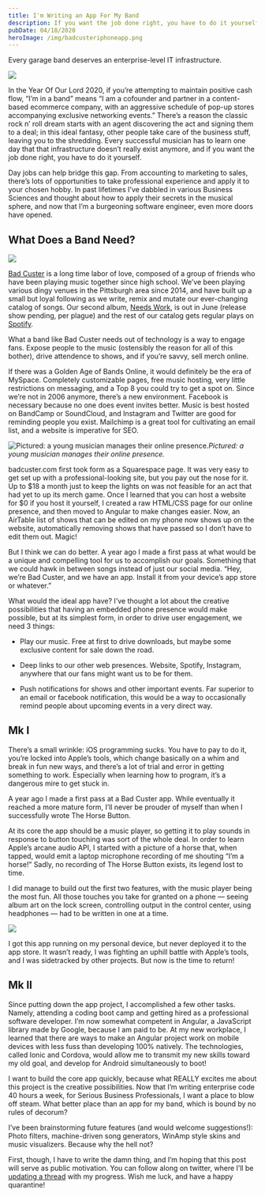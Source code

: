 ```yaml
---
title: I'm Writing an App For My Band
description: If you want the job done right, you have to do it yourself.
pubDate: 04/18/2020
heroImage: /img/badcusteriphoneapp.png
---
```


Every garage band deserves an enterprise-level IT infrastructure.

![](https://cdn-images-1.medium.com/max/5856/1*BKhyygph715XTFsPfQ_Jdw.jpeg)

In the Year Of Our Lord 2020, if you’re attempting to maintain positive cash flow, “I’m in a band” means “I am a cofounder and partner in a content-based ecommerce company, with an aggressive schedule of pop-up stores accompanying exclusive networking events.” There’s a reason the classic rock n’ roll dream starts with an agent discovering the act and signing them to a deal; in this ideal fantasy, other people take care of the business stuff, leaving you to the shredding. Every successful musician has to learn one day that that infrastructure doesn’t really exist anymore, and if you want the job done right, you have to do it yourself.

Day jobs can help bridge this gap. From accounting to marketing to sales, there’s lots of opportunities to take professional experience and apply it to your chosen hobby. In past lifetimes I’ve dabbled in various Business Sciences and thought about how to apply their secrets in the musical sphere, and now that I’m a burgeoning software engineer, even more doors have opened.

## What Does a Band Need?

![](https://cdn-images-1.medium.com/max/5120/1*RcO59ERlcmKsAXgphP7sNQ.jpeg)

[Bad Custer](http://badcuster.com) is a long time labor of love, composed of a group of friends who have been playing music together since high school. We’ve been playing various dingy venues in the Pittsburgh area since 2014, and have built up a small but loyal following as we write, remix and mutate our ever-changing catalog of songs. Our second album, [Needs Work](https://misra.bandcamp.com/album/bad-custer-needs-work), is out in June (release show pending, per plague) and the rest of our catalog gets regular plays on [Spotify](https://open.spotify.com/artist/4DZ8fKIQM5cpAVAQy3zs9L).

What a band like Bad Custer needs out of technology is a way to engage fans. Expose people to the music (ostensibly the reason for all of this bother), drive attendence to shows, and if you’re savvy, sell merch online.

If there was a Golden Age of Bands Online, it would definitely be the era of MySpace. Completely customizable pages, free music hosting, very little restrictions on messaging, and a Top 8 you could try to get a spot on. Since we’re not in 2006 anymore, there’s a new environment. Facebook is necessary because no one does event invites better. Music is best hosted on BandCamp or SoundCloud, and Instagram and Twitter are good for reminding people you exist. Mailchimp is a great tool for cultivating an email list, and a website is imperative for SEO.

![Pictured: a young musician manages their online presence.](https://cdn-images-1.medium.com/max/2000/1*rQiaE6OobRLBB2-Jb8sAug.png)_Pictured: a young musician manages their online presence._

badcuster.com first took form as a Squarespace page. It was very easy to get set up with a professional-looking site, but you pay out the nose for it. Up to $18 a month just to keep the lights on was not feasible for an act that had yet to up its merch game. Once I learned that you can host a website for $0 if you host it yourself, I created a raw HTML/CSS page for our online presence, and then moved to Angular to make changes easier. Now, an AirTable list of shows that can be edited on my phone now shows up on the website, automatically removing shows that have passed so I don’t have to edit them out. Magic!

But I think we can do better. A year ago I made a first pass at what would be a unique and compelling tool for us to accomplish our goals. Something that we could hawk in between songs instead of just our social media. “Hey, we’re Bad Custer, and we have an app. Install it from your device’s app store or whatever.”

What would the ideal app have? I’ve thought a lot about the creative possibilities that having an embedded phone presence would make possible, but at its simplest form, in order to drive user engagement, we need 3 things:

- Play our music. Free at first to drive downloads, but maybe some exclusive content for sale down the road.

- Deep links to our other web presences. Website, Spotify, Instagram, anywhere that our fans might want us to be for them.

- Push notifications for shows and other important events. Far superior to an email or facebook notification, this would be a way to occasionally remind people about upcoming events in a very direct way.

## Mk I

There’s a small wrinkle: iOS programming sucks. You have to pay to do it, you’re locked into Apple’s tools, which change basically on a whim and break in fun new ways, and there’s a lot of trial and error in getting something to work. Especially when learning how to program, it’s a dangerous mire to get stuck in.

A year ago I made a first pass at a Bad Custer app. While eventually it reached a more mature form, I’ll never be prouder of myself than when I successfully wrote The Horse Button.

At its core the app should be a music player, so getting it to play sounds in response to button touching was sort of the whole deal. In order to learn Apple’s arcane audio API, I started with a picture of a horse that, when tapped, would emit a laptop microphone recording of me shouting “I’m a horse!” Sadly, no recording of The Horse Button exists, its legend lost to time.

I did manage to build out the first two features, with the music player being the most fun. All those touches you take for granted on a phone — seeing album art on the lock screen, controlling output in the control center, using headphones — had to be written in one at a time.

![](https://cdn-images-1.medium.com/max/2000/1*EWAAThuLwSw9PvPRWTjZTQ.png)

I got this app running on my personal device, but never deployed it to the app store. It wasn’t ready, I was fighting an uphill battle with Apple’s tools, and I was sidetracked by other projects. But now is the time to return!

## Mk II

Since putting down the app project, I accomplished a few other tasks. Namely, attending a coding boot camp and getting hired as a professional software developer. I’m now somewhat competent in Angular, a JavaScript library made by Google, because I am paid to be. At my new workplace, I learned that there are ways to make an Angular project work on mobile devices with less fuss than developing 100% natively. The technologies, called Ionic and Cordova, would allow me to transmit my new skills toward my old goal, and develop for Android simultaneously to boot!

I want to build the core app quickly, because what REALLY excites me about this project is the creative possibilities. Now that I’m writing enterprise code 40 hours a week, for Serious Business Professionals, I want a place to blow off steam. What better place than an app for my band, which is bound by no rules of decorum?

I’ve been brainstorming future features (and would welcome suggestions!): Photo filters, machine-driven song generators, WinAmp style skins and music visualizers. Because why the hell not?

First, though, I have to write the damn thing, and I’m hoping that this post will serve as public motivation. You can follow along on twitter, where I’ll be [updating a thread](https://twitter.com/philgiammattei/status/1251618972870508546) with my progress. Wish me luck, and have a happy quarantine!
